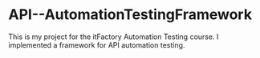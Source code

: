 # API--AutomationTestingFramework
This is my project for the itFactory Automation Testing course. I implemented a framework for API automation testing.
